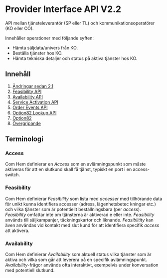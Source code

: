 # Provider Interface API V2.2

API mellan tjänsteleverantör (SP eller TL) och kommunikationsoperatörer (KO eller CO).

Innehåller operationer med följande syften:
* Hämta säljdata/univers från KO.
* Beställa tjänster hos KO.
* Hämta tekniska detaljer och status på aktiva tjänster hos KO.

## Innehåll

1. [Ändringar sedan 2.1](changelog.md)
2. [Feasibility API](feasibility.md)
3. [Availability API](availability.md)
4. [Service Activation API](service_activation.md)
5. [Order Events API](order_events.md)
6. [Option82 Lookup API](option82_lookup.md)
7. [Option82](option82.md)
8. [Övergripande](misc.md)

## Terminologi

### Access

Com Hem definierar en _Access_ som en avlämningspunkt som måste aktiveras för att en slutkund skall få tjänst, typiskt en port i en access-
switch.

### Feasibility

Com Hem definierar _Feasibility_ som lista med _accesser_ med tillhörande data för unikt kunna identifiera accesser (adress, lägenhetsbetec
kningar etc.) och vilka tjänster som är potentiellt beställningsbara (per _access_). _Feasibility_ omfattar inte om tjänsterna är aktiverad
e eller inte. _Feasibility_ används till säljkampanjer, täckningskartor och liknande. _Feasiblitity_ kan även användas vid kontakt med slut
kund för att identifiera specifik _access_ att aktivera.

### Availability

Com Hem definierar _Availability_ som aktuell status vilka tjänster som är aktiva och vilka som går att leverera på en specifik avlämningspunkt. _Availability_-frågor används ofta interaktivt, exempelvis under konversation med potentiell slutkund.
